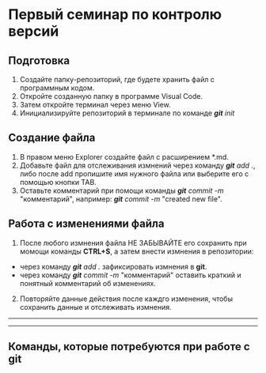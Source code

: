 # Первый семинар по контролю версий
## Подготовка
1. Создайте папку-репозиторий, где будете хранить файл с программным кодом.
2. Откройте созданную папку в программе Visual Code.
3. Затем откройте терминал через меню View.
4. Инициализируйте репозиторий в терминале по команде ***git*** *init*
## Создание файла
1. В правом меню Explorer создайте файл с расширением *.md.
2. Добавьте файл для отслеживания измнений через команду ***git*** *add .*, либо после add пропишите имя нужного файла или выберите его с помощью кнопки TAB.
3. Оставьте комментарий при помощи команды ***git*** *commit -m* "комментарий", например: ***git*** *commit -m* "created new file".
## Работа с изменениями файла 
1. После любого измнения файла НЕ ЗАБЫВАЙТЕ его сохранить при момощи команды **CTRL+S**, а затем внести измнения в репозитории:
* через команду  ***git*** *add .* зафиксировать измнения в **git**.
* через команду ***git*** *commit -m* "комментарий" оставить краткий и понятный комментарий об изменениях.
2. Повторяйте данные действия после каждго изменения, чтобы сохранить данные и отслеживать измнения. 

----
----
## Команды, которые потребуются при работе с **git**
